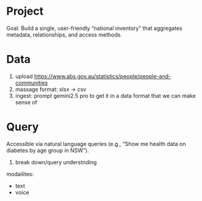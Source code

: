 # Project 

Goal: Build a single, user-friendly “national inventory” that aggregates metadata, relationships, and access methods.


# Data 

1. upload 
https://www.abs.gov.au/statistics/people/people-and-communities
2. massage format: xlsx -> csv
3. ingest: prompt gemini2.5 pro to get it in a data format that we can make sense of 

# Query 

Accessible via natural language queries (e.g., “Show me health data on diabetes by age group in NSW”).

1. break down/query understnding

modailites: 
- text
- voice 